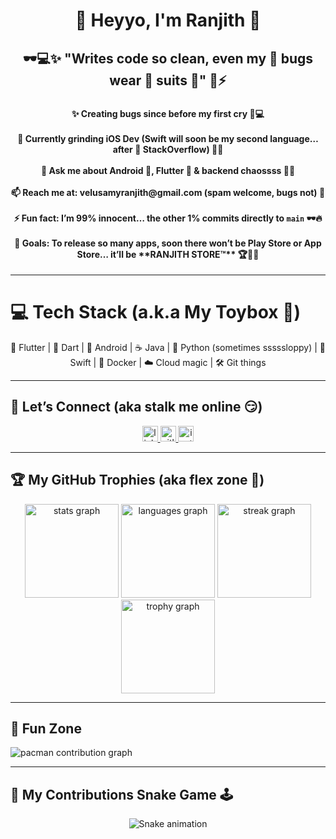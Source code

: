 <h1 align="center">👋 Heyyo, I'm Ranjith 🚀</h1>

###

<h2 align="center">🕶️💻✨ "Writes code so clean, even my 🐛 bugs wear 🤵 suits 🤖" 🚀⚡</h2>

###

<h4 align="center">
✨ Creating bugs since before my first cry 👶💻  
<br><br>
🌱 Currently grinding iOS Dev (Swift will soon be my second language… after 🤫 StackOverflow) 🍏📱  
<br><br>
💬 Ask me about Android 🤖, Flutter 🦋 & backend chaossss 🐍🔥  
<br><br>
📫 Reach me at: <b>velusamyranjith@gmail.com</b> (spam welcome, bugs not) 📩  
<br><br>
⚡ Fun fact: I’m 99% innocent… the other 1% commits directly to <code>main</code> 🕶️🔥  
<br><br>
🎯 Goals: To release so many apps, soon there won’t be Play Store or App Store… it’ll be **RANJITH STORE™** 🏆🚀💎  
</h4>

---

# 💻 Tech Stack (a.k.a My Toybox 🧸)

<div align="center">
💙 Flutter | 🎯 Dart | 🤖 Android | ☕ Java | 🐍 Python (sometimes sssssloppy) | 🍏 Swift | 🐳 Docker | ☁️ Cloud magic | 🛠️ Git things  
</div>

<div align="center">
  <!-- logos same as before -->
</div>

---

## 🔗 Let’s Connect (aka stalk me online 😏)

<div align="center">
  <a href="www.linkedin.com/in/ranjith-velu" target="_blank">
    <img src="https://img.shields.io/static/v1?message=LinkedIn&logo=linkedin&label=&color=0077B5&logoColor=white&labelColor=&style=for-the-badge" height="25" alt="linkedin logo"  />
  </a>
  <a href="https://gitlab.com/velusamyranjith" target="_blank">
    <img src="https://img.shields.io/static/v1?message=GitLab&logo=gitlab&label=&color=FC6D26&logoColor=white&labelColor=&style=for-the-badge" height="25" alt="gitlab logo"  />
  </a>
  <a href="https://www.instagram.com/_call_me_velu" target="_blank">
    <img src="https://img.shields.io/static/v1?message=Instagram&logo=instagram&label=&color=E4405F&logoColor=white&labelColor=&style=for-the-badge" height="25" alt="instagram logo"  />
  </a>
</div>

---

## 🏆 My GitHub Trophies (aka flex zone 💪)

<div align="center">
  <img src="https://github-readme-stats.vercel.app/api?username=ranjith4084&show_icons=true&theme=dracula&hide_border=false" height="150" alt="stats graph" />
  <img src="https://github-readme-stats.vercel.app/api/top-langs?username=ranjith4084&layout=compact&theme=dracula&hide_border=false" height="150" alt="languages graph" />
  <img src="https://streak-stats.demolab.com?user=ranjith4084&theme=dracula&hide_border=false" height="150" alt="streak graph" />
  <img src="https://github-profile-trophy.vercel.app?username=ranjith4084&theme=dracula&row=1&margin-w=8&margin-h=8" height="150" alt="trophy graph" />
</div>

---

## 🍕 Fun Zone

<picture>
  <source media="(prefers-color-scheme: dark)" srcset="https://raw.githubusercontent.com/ranjith4084/ranjith4084/output/pacman-contribution-graph-dark.svg">
  <source media="(prefers-color-scheme: light)" srcset="https://raw.githubusercontent.com/ranjith4084/ranjith4084/output/pacman-contribution-graph.svg">
  <img alt="pacman contribution graph" src="https://raw.githubusercontent.com/ranjith4084/ranjith4084/output/pacman-contribution-graph.svg">
</picture>

---

## 🐍 My Contributions Snake Game 🕹️

<div align="center">
  <img src="https://profile-readme-generator.com/assets/snake.svg" alt="Snake animation" />
</div>
